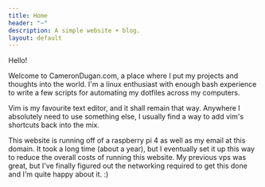 ```yaml
---
title: Home
header: "~"
description: A simple website + blog.
layout: default
---
```


Hello!

Welcome to CameronDugan.com, a place where I put my projects and thoughts into the world. I'm a linux enthusiast with enough bash experience to write a few scripts for automating my dotfiles across my computers. 

Vim is my favourite text editor, and it shall remain that way. Anywhere I absolutely need to use something else, I usually find a way to add vim's shortcuts back into the mix.

This website is running off of a raspberry pi 4 as well as my email at this domain. It took a long time (about a year), but I eventually set it up this way to reduce the overall costs of running this website. My previous vps was great, but I've finally figured out the networking required to get this done and I'm quite happy about it. :)

